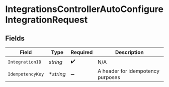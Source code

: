# IntegrationsControllerAutoConfigureIntegrationRequest


## Fields

| Field                             | Type                              | Required                          | Description                       |
| --------------------------------- | --------------------------------- | --------------------------------- | --------------------------------- |
| `IntegrationID`                   | *string*                          | :heavy_check_mark:                | N/A                               |
| `IdempotencyKey`                  | **string*                         | :heavy_minus_sign:                | A header for idempotency purposes |